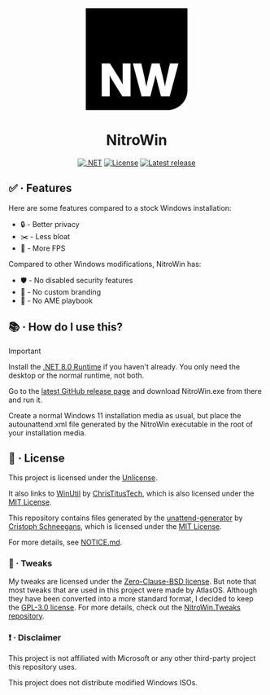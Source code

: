 <div align="center">
   <img src="assets/Images/NitroWin.png" alt="NitroWin" width="200">

   <h1>NitroWin</h1>

   <div>
      <a href="https://dotnet.microsoft.com/en-us/"><img alt=".NET" src="https://img.shields.io/badge/.NET-5C2D91?style=for-the-badge&logo=.net&logoColor=ffffff&color=000000"></a>
      <a href="https://github.com/Nitro4542/NitroWin/blob/main/LICENSE"><img alt="License" src="https://img.shields.io/github/license/Nitro4542/NitroWin?style=for-the-badge&logo=unlicense&logoColor=ffffff&color=000000&label"></a>
      <a href=""><img alt="Latest release" src="https://img.shields.io/github/v/release/Nitro4542/NitroWin
      ?style=for-the-badge&logo=githubactions&logoColor=ffffff&color=000000&label"></a>
   </div>
</div>

## :white_check_mark: · Features

Here are some features compared to a stock Windows installation:

* :lock: - Better privacy
* :scissors: - Less bloat
* :rocket: - More FPS

Compared to other Windows modifications, NitroWin has:

* :shield: - No disabled security features
* :do_not_litter: - No custom branding
* :no_entry_sign: - No AME playbook

## :books: · How do I use this?

> [!IMPORTANT]
> Install the [.NET 8.0 Runtime](https://dotnet.microsoft.com/en-us/download/dotnet/8.0) if you haven't already. You only need the desktop or the normal runtime, not both.

Go to the [latest GitHub release page](https://github.com/Nitro4542/NitroWin/releases/latest) and download NitroWin.exe from there and run it.

Create a normal Windows 11 installation media as usual, but place the autounattend.xml file generated by the NitroWin executable in the root of your installation media.

## :scroll: · License

This project is licensed under the [Unlicense](LICENSE).

It also links to [WinUtil](https://github.com/ChrisTitusTech/winutil) by [ChrisTitusTech](https://github.com/ChrisTitusTech), which is also licensed under the [MIT License](https://github.com/ChrisTitusTech/winutil/blob/main/LICENSE).

This repository contains files generated by the [unattend-generator](https://github.com/cschneegans/unattend-generator) by [Cristoph Schneegans](https://github.com/cschneegans), which is licensed under the [MIT License](https://github.com/cschneegans/unattend-generator/blob/master/LICENSE.txt).

For more details, see [NOTICE.md](NOTICE.md).

### :wrench: · Tweaks

My tweaks are licensed under the [Zero-Clause-BSD license](https://github.com/Nitro4542/NitroWin.Tweaks/blob/main/LICENSE). But note that most tweaks that are used in this project were made by AtlasOS. Although they have been converted into a more standard format, I decided to keep the [GPL-3.0 license](https://github.com/Atlas-OS/Atlas/blob/main/LICENSE). For more details, check out the [NitroWin.Tweaks repository](https://github.com/Nitro4542/NitroWin.Tweaks).

### :heavy_exclamation_mark: · Disclaimer

This project is not affiliated with Microsoft or any other third-party project this repository uses.

This project does not distribute modified Windows ISOs.
